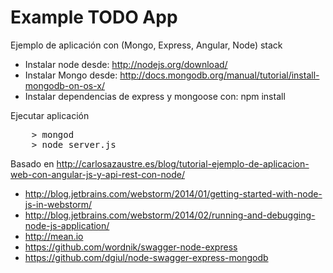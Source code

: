 Example TODO App 
================

Ejemplo de aplicación con (Mongo, Express, Angular, Node) stack

* Instalar node desde: http://nodejs.org/download/
* Instalar Mongo desde: http://docs.mongodb.org/manual/tutorial/install-mongodb-on-os-x/
* Instalar dependencias de express y mongoose con: npm install

Ejecutar aplicación

<pre>
	> mongod
	> node server.js
</pre> 

Basado en http://carlosazaustre.es/blog/tutorial-ejemplo-de-aplicacion-web-con-angular-js-y-api-rest-con-node/

* http://blog.jetbrains.com/webstorm/2014/01/getting-started-with-node-js-in-webstorm/
* http://blog.jetbrains.com/webstorm/2014/02/running-and-debugging-node-js-application/
* http://mean.io
* https://github.com/wordnik/swagger-node-express
* https://github.com/dgiul/node-swagger-express-mongodb
